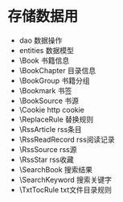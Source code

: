 # 存储数据用
* dao 数据操作
* entities 数据模型
* \Book 书籍信息
* \BookChapter 目录信息
* \BookGroup 书籍分组
* \Bookmark 书签
* \BookSource 书源
* \Cookie http cookie
* \ReplaceRule 替换规则
* \RssArticle rss条目
* \RssReadRecord rss阅读记录
* \RssSource rss源
* \RssStar rss收藏
* \SearchBook 搜索结果
* \SearchKeyword 搜索关键字
* \TxtTocRule txt文件目录规则
